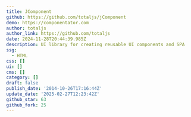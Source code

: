 ```yaml
---
title: JComponent
github: https://github.com/totaljs/jComponent
demo: https://componentator.com
author: totaljs
author_link: https://github.com/totaljs
date: 2024-11-28T20:44:39.985Z
description: UI library for creating reusable UI components and SPA
ssg:
  - HTML
css: []
ui: []
cms: []
category: []
draft: false
publish_date: '2014-10-26T17:16:44Z'
update_date: '2025-02-27T12:23:42Z'
github_star: 63
github_fork: 25
---
```

